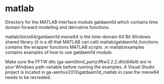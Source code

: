 matlab
======

Directory for the MATLAB interface module gatdaem1d which contains time domain forward modelling and derivative functions.

matlab/bin/x64/gatdaem1d.mexw64 is the time-domain 64 Bit Windows shared library (it is a dll that MATLAB can call)
matlab/gatdaem1d_functions contains the wrapper functions MATLAB scripts .m
matlab/examples contains examples of how to use gatdaem1d module

Make sure the FFTW dlls (ga-aem\third_party\fftw3.2.2.dlls\64bit) are in your Windows path variable before running the examples.
A Visual Studio project is located in ga-aem\vs2013\gatdaem1d_matlab in case the mexw64 needs to be recreated.

